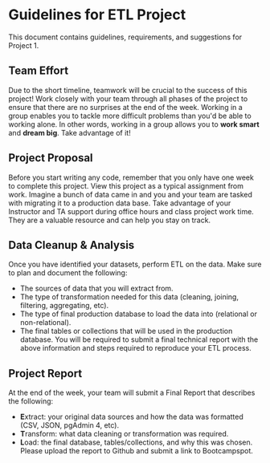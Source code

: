 # Guidelines for ETL Project
This document contains guidelines, requirements, and suggestions for Project 1.
## Team Effort
Due to the short timeline, teamwork will be crucial to the success of this project! Work closely with your team through all phases of the project to ensure that there are no surprises at the end of the week.
Working in a group enables you to tackle more difficult problems than you'd be able to working alone. In other words, working in a group allows you to **work smart** and **dream big**. Take advantage of it!
## Project Proposal
Before you start writing any code, remember that you only have one week to complete this project. View this project as a typical assignment from work. Imagine a bunch of data came in and you and your team are tasked with migrating it to a production data base.
Take advantage of your Instructor and TA support during office hours and class project work time. They are a valuable resource and can help you stay on track.
## Data Cleanup & Analysis
Once you have identified your datasets, perform ETL on the data. Make sure to plan and document the following:
* The sources of data that you will extract from.
* The type of transformation needed for this data (cleaning, joining, filtering, aggregating, etc).
* The type of final production database to load the data into (relational or non-relational).
* The final tables or collections that will be used in the production database.
You will be required to submit a final technical report with the above information and steps required to reproduce your ETL process.
## Project Report
At the end of the week, your team will submit a Final Report that describes the following:
* **E**xtract: your original data sources and how the data was formatted (CSV, JSON, pgAdmin 4, etc).
* **T**ransform: what data cleaning or transformation was required.
* **L**oad: the final database, tables/collections, and why this was chosen.
Please upload the report to Github and submit a link to Bootcampspot.
